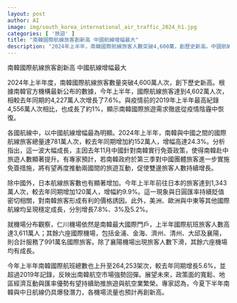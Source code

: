```yaml
---
layout: post
author: AI
image: img/south_korea_international_air_traffic_2024_h1.jpg
categories: [ '旅遊' ]
title: "南韓國際航線旅客創新高 中國航線增幅最大"
description: "2024年上半年，南韓國際航線旅客人數突破4,600萬，創歷史新高。中國航線旅客增幅24.3%，成長最明顯，日本、美洲、歐洲等路線旅客亦穩步增加。仁川機場持續蟬聯南韓最大國際門戶，預期下半年中日航線旅遊市場仍具成長潛力。"
---
```

南韓國際航線旅客創新高 中國航線增幅最大

2024年上半年度，南韓國際航線旅客數量突破4,600萬人次，創下歷史新高。根據南韓官方機構最新公布的數據，今年上半年，國際航線旅客達到4,602萬人次，相較去年同期的4,227萬人次增長了7.6%。與疫情前的2019年上半年最高紀錄4,556萬人次相比，也成長了約1%，顯示南韓國際旅遊需求徹底從疫情陰霾中恢復。

各國航線中，以中國航線增幅最為明顯。2024年上半年，南韓與中國之間的國際航線旅客總量達781萬人次，較去年同期增加約152萬人，增幅高達24.3%。分析指出，這一波大幅成長，主因去年11月中國針對南韓實行免簽政策，使得南韓赴中旅遊人數顯著提升。有專家預計，若南韓政府於第三季對中國團體旅客進一步實施免簽措施，將有望再度推動兩國間的旅遊互動，促使雙邊旅客人數持續增長。

除中國外，日本航線旅客數也有顯著增加。今年上半年前往日本的旅客達到1,343萬人次，較去年同期增加120萬人，增幅約9.9%。這一現象與日圓匯率持續貶值密切相關，對南韓旅客形成有利的價格誘因。此外，美洲、歐洲與中東等其他國際航線均呈現穩定成長，分別增長7.8%、3%及5.2%。

就機場分布觀察，仁川機場依然是南韓最大國際門戶，上半年國際航班旅客人數高達3,611萬人；其餘六座國際機場，包括金浦、金海、濟州、清州、大邱及襄陽，則合計服務了991萬名國際旅客。除了襄陽機場出現旅客人數下滑，其餘六座機場均有成長。

今年上半年南韓國際航班總數也上升至264,253架次，較去年同期增長5.6%，並超過2019年記錄，反映出南韓航空市場強勢回彈。展望未來，政策面的寬鬆、地區經濟互動與匯率優勢有望持續助推旅遊與航空業繁榮。專家認為，今夏下半年南韓與中日航線仍具爆發潛力，各機場流量也預計再創新高。